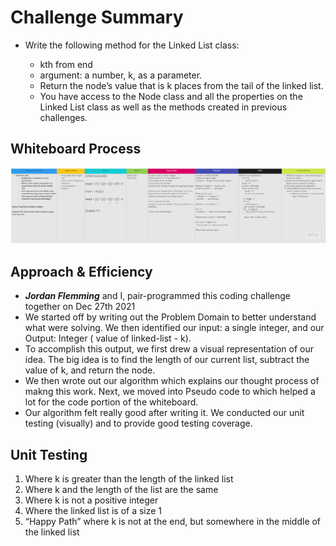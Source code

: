 # Challenge Summary
- Write the following method for the Linked List class:

  * kth from end
  * argument: a number, k, as a parameter.
  * Return the node’s value that is k places from the tail of the linked list.
  * You have access to the Node class and all the properties on the Linked List class as well as the methods created in previous challenges.

## Whiteboard Process
![Whiteboard Image](linked_list_kth.jpg)

## Approach & Efficiency
- ***Jordan Flemming*** and I, pair-programmed this coding challenge together on Dec 27th 2021
- We started off by writing out the Problem Domain to better understand what were solving. We then identified our input: a single integer, and our Output: Integer ( value of linked-list - k).
- To accomplish this output, we first drew a visual representation of our idea. The big idea is to find the length of our current list, subtract the value of k, and return the node.
- We then wrote out our algorithm which explains our thought process of makng this work. Next, we moved into Pseudo code to which helped a lot for the code portion of the whiteboard.
- Our algorithm felt really good after writing it. We conducted our unit testing (visually) and to provide good testing coverage.

## Unit Testing
1. Where k is greater than the length of the linked list
2. Where k and the length of the list are the same
3. Where k is not a positive integer
4. Where the linked list is of a size 1
5. “Happy Path” where k is not at the end, but somewhere in the middle of the linked list
